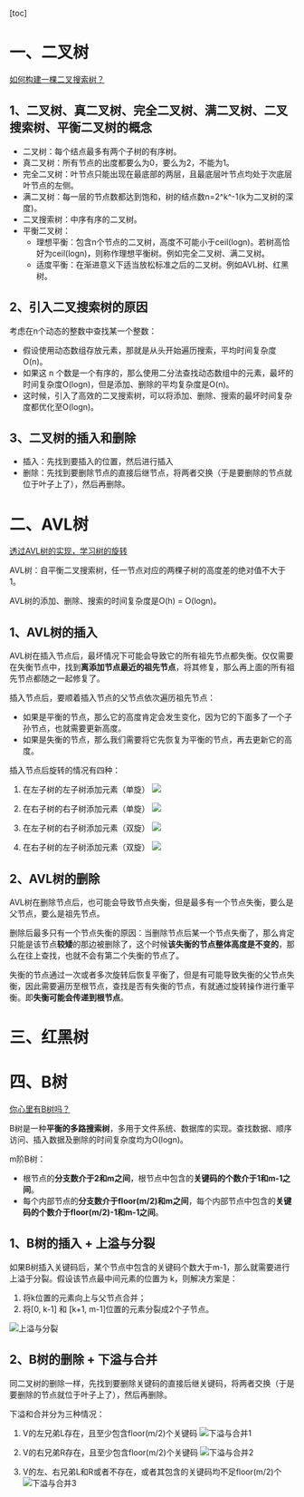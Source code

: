[toc]


# 一、二叉树

[如何构建一棵二叉搜索树？](https://juejin.cn/post/7168286143430000671)


## 1、二叉树、真二叉树、完全二叉树、满二叉树、二叉搜索树、平衡二叉树的概念

* 二叉树：每个结点最多有两个子树的有序树。
* 真二叉树：所有节点的出度都要么为0，要么为2，不能为1。
* 完全二叉树：叶节点只能出现在最底部的两层，且最底层叶节点均处于次底层叶节点的左侧。
* 满二叉树：每一层的节点数都达到饱和，树的结点数n=2^k^-1(k为二叉树的深度)。
* 二叉搜索树：中序有序的二叉树。
* 平衡二叉树：
    - 理想平衡：包含n个节点的二叉树，高度不可能小于ceil(logn)。若树高恰好为ceil(logn)，则称作理想平衡树。例如完全二叉树、满二叉树。
    - 适度平衡：在渐进意义下适当放松标准之后的二叉树。例如AVL树、红黑树。



## 2、引入二叉搜索树的原因

考虑在n个动态的整数中查找某一个整数：
* 假设使用动态数组存放元素，那就是从头开始遍历搜索，平均时间复杂度O(n)。
* 如果这 n 个数是一个有序的，那么使用二分法查找动态数组中的元素，最坏的时间复杂度O(logn)，但是添加、删除的平均复杂度是O(n)。
* 这时候，引入了高效的二叉搜索树，可以将添加、删除、搜索的最坏时间复杂度都优化至O(logn)。



## 3、二叉树的插入和删除

* 插入：先找到要插入的位置，然后进行插入
* 删除：先找到要删除节点的直接后继节点，将两者交换（于是要删除的节点就位于叶子上了），然后再删除。



# 二、AVL树

[透过AVL树的实现，学习树的旋转](https://juejin.cn/post/7172467470928707591)

AVL树：自平衡二叉搜索树，任一节点对应的两棵子树的高度差的绝对值不大于1。

AVL树的添加、删除、搜索的时间复杂度是O(h) = O(logn)。


## 1、AVL树的插入

AVL树在插入节点后，最坏情况下可能会导致它的所有祖先节点都失衡。仅仅需要在失衡节点中，找到**离添加节点最近的祖先节点**，将其修复，那么再上面的所有祖先节点都随之一起修复了。

插入节点后，要顺着插入节点的父节点依次遍历祖先节点：
* 如果是平衡的节点，那么它的高度肯定会发生变化，因为它的下面多了一个子孙节点，也就需要更新高度。
* 如果是失衡的节点，那么我们需要将它先恢复为平衡的节点，再去更新它的高度。

插入节点后旋转的情况有四种：
1. 在左子树的左子树添加元素（单旋）
![](./picture/LL.bmp)

2. 在右子树的右子树添加元素（单旋）
![](./picture/RR.bmp)

3. 在左子树的右子树添加元素（双旋）
![](./picture/LR.bmp)

4. 在右子树的左子树添加元素（双旋）
![](./picture/RL.bmp)


## 2、AVL树的删除

AVL树在删除节点后，也可能会导致节点失衡，但是最多有一个节点失衡，要么是父节点，要么是祖先节点。

删除后最多只有一个节点失衡的原因：当删除节点后某一个节点失衡了，那么肯定只能是该节点**较矮**的那边被删除了，这个时候**该失衡的节点整体高度是不变的**，那么在往上查找，也就不会有第二个失衡的节点了。

失衡的节点通过一次或者多次旋转后恢复平衡了，但是有可能导致失衡的父节点失衡，因此需要遍历至根节点，查找是否有失衡的节点，有就通过旋转操作进行重平衡。即**失衡可能会传递到根节点**。



# 三、红黑树





# 四、B树

[你心里有B树吗？](https://juejin.cn/post/7174639541272199226)

B树是一种**平衡的多路搜索树**，多用于文件系统、数据库的实现。查找数据、顺序访问、插入数据及删除的时间复杂度均为O(logn)。

m阶B树：
* 根节点的**分支数介于2和m之间**，根节点中包含的**关键码的个数介于1和m-1之间**。
* 每个内部节点的**分支数介于floor(m/2)和m之间**，每个内部节点中包含的**关键码的个数介于floor(m/2)-1和m-1之间**。


## 1、B树的插入 + 上溢与分裂

如果B树插入关键码后，某个节点中包含的关键码个数大于m-1，那么就需要进行上溢于分裂。假设该节点最中间元素的位置为 k，则解决方案是：
1. 将k位置的元素向上与父节点合并；
2. 将[0, k-1] 和 [k+1, m-1]位置的元素分裂成2个子节点。

![上溢与分裂](./picture/上溢与分裂.bmp)


## 2、B树的删除 + 下溢与合并

同二叉树的删除一样，先找到要删除关键码的直接后继关键码，将两者交换（于是要删除的节点就位于叶子上了），然后再删除。

下溢和合并分为三种情况：

1. V的左兄弟L存在，且至少包含floor(m/2)个关键码
![下溢与合并1](./picture/下溢与合并1.bmp)

2. V的右兄弟R存在，且至少包含floor(m/2)个关键码
![下溢与合并2](./picture/下溢与合并2.bmp)

3. V的左、右兄弟L和R或者不存在，或者其包含的关键码均不足floor(m/2)个
![下溢与合并3](./picture/下溢与合并3.bmp)


